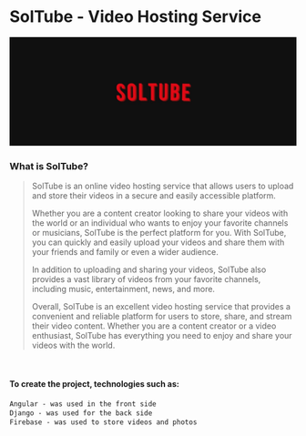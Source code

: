 SolTube - Video Hosting Service
========

![SolTube](https://github.com/azikkw/SolTube-VideoHostingService/blob/main/soltube.jpg)

### What is SolTube?
> SolTube is an online video hosting service that allows users to upload and store their videos in a secure and easily accessible platform.
> 
> Whether you are a content creator looking to share your videos with the world or an individual who wants to enjoy your favorite channels or musicians, SolTube is the   perfect platform for you. With SolTube, you can quickly and easily upload your videos and share them with your friends and family or even a wider audience.
>
> In addition to uploading and sharing your videos, SolTube also provides a vast library of videos from your favorite channels, including music, entertainment, news, and more.
>
> Overall, SolTube is an excellent video hosting service that provides a convenient and reliable platform for users to store, share, and stream their video content. Whether you are a content creator or a video enthusiast, SolTube has everything you need to enjoy and share your videos with the world.
  
⠀  
#### To create the project, technologies such as:

    Angular - was used in the front side 
    Django - was used for the back side
    Firebase - was used to store videos and photos
